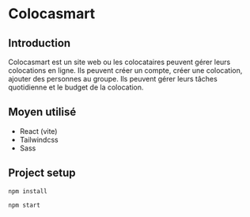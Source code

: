 # Colocasmart

## Introduction

Colocasmart est un site web ou les colocataires peuvent gérer leurs colocations en ligne. Ils peuvent créer un compte, créer une colocation, ajouter des personnes au groupe. Ils peuvent gérer leurs tâches quotidienne et le budget de la colocation.

## Moyen utilisé 

- React (vite)
- Tailwindcss
- Sass

## Project setup 

```
npm install
```

``` 
npm start
```

